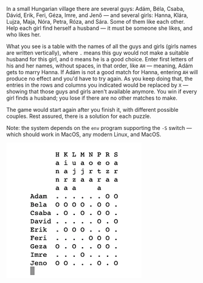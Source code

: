In a small Hungarian village there are several guys: Adám, Béla, Csaba, Dávid, Erik, Feri, Géza, Imre, and Jenő — and several girls: Hanna, Klára, Lujza, Maja, Nóra, Petra, Róza, and Sára. Some of them like each other. Help each girl find herself a husband — it must be someone she likes, and who likes her.

What you see is a table with the names of all the guys and girls (girls names are written vertically), where `.` means this guy would not make a suitable husband for this girl, and `O` means he is a good choice. Enter first letters of his and her names, without spaces, in that order, like `AH` — meaning, Adám gets to marry Hanna. If Adám is not a good match for Hanna, entering `AH` will produce no effect and you'd have to try again. As you keep doing that, the entries in the rows and columns you indicated would be replaced by `X` — showing that those guys and girls aren't available anymore. You win if every girl finds a husband; you lose if there are no other matches to make.

The game would start again after you finish it, with different possible couples. Rest assured, there is a solution for each puzzle.

Note: the system depends on the `env` program supporting the `-S` switch — which should work in MacOS, any modern Linux, and MacOS.

![](matchmaking.gif)
